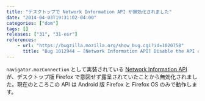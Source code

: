 ```yaml
---
title: "デスクトップで Network Information API が無効化されました"
date: "2014-04-03T19:31:02-04:00"
categories: ["dom"]
tags: []
releases: ["31", "31-esr"]
references:
    - url: "https://bugzilla.mozilla.org/show_bug.cgi?id=1020758"
      title: "Bug 1012944 – [Network Information API] Disable the API on desktop"
---
```

`navigator.mozConnection` として実装されている [Network Information API](https://developer.mozilla.org/docs/Web/API/Network_Information_API) が、デスクトップ版 Firefox で意図せず露呈されていたことから無効化されました。現在のところこの API は Android 版 Firefox と Firefox OS のみで動作します。
